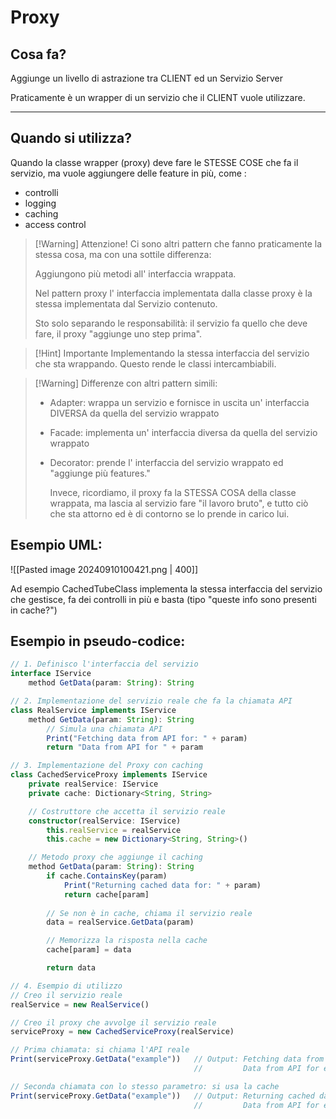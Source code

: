
# Proxy
## Cosa fa?

Aggiunge un livello di astrazione tra CLIENT ed un Servizio Server

Praticamente è un wrapper di un servizio che il CLIENT vuole utilizzare.

***

## Quando si utilizza? 

Quando la classe wrapper (proxy) deve fare le STESSE COSE che fa il servizio, ma vuole aggiungere delle feature in più, come :

- controlli
- logging
- caching
- access control


> [!Warning] Attenzione!
> Ci sono altri pattern che fanno praticamente la stessa cosa, ma con una sottile differenza:
> 
> Aggiungono più metodi all' interfaccia wrappata.
> 
> Nel pattern proxy l' interfaccia implementata dalla classe proxy è la stessa implementata dal Servizio contenuto.
> 
> Sto solo separando le responsabilità: il servizio fa quello che deve fare, il proxy "aggiunge uno step prima".

> [!Hint] Importante
> Implementando la stessa interfaccia del servizio che sta wrappando. Questo rende le classi intercambiabili. 

> [!Warning] Differenze con altri pattern simili:
> - Adapter: wrappa un servizio e fornisce in uscita un' interfaccia DIVERSA da quella del servizio wrappato
> - Facade: implementa un' interfaccia diversa da quella del servizio wrappato
> - Decorator: prende l' interfaccia del servizio wrappato ed "aggiunge più features."
>   
>   Invece, ricordiamo, il proxy fa la STESSA COSA della classe wrappata, ma lascia al servizio fare "il lavoro bruto", e tutto ciò che sta attorno ed è di contorno se lo prende in carico lui.


## Esempio UML:

![[Pasted image 20240910100421.png | 400]]

Ad esempio CachedTubeClass implementa la stessa interfaccia del servizio che gestisce, fa dei controlli in più e basta (tipo "queste info sono presenti in cache?")

## Esempio in pseudo-codice:

```typescript
// 1. Definisco l'interfaccia del servizio
interface IService
    method GetData(param: String): String

// 2. Implementazione del servizio reale che fa la chiamata API
class RealService implements IService
    method GetData(param: String): String
        // Simula una chiamata API
        Print("Fetching data from API for: " + param)
        return "Data from API for " + param

// 3. Implementazione del Proxy con caching
class CachedServiceProxy implements IService
    private realService: IService
    private cache: Dictionary<String, String>

    // Costruttore che accetta il servizio reale
    constructor(realService: IService)
        this.realService = realService
        this.cache = new Dictionary<String, String>()

    // Metodo proxy che aggiunge il caching
    method GetData(param: String): String
        if cache.ContainsKey(param)
            Print("Returning cached data for: " + param)
            return cache[param]
        
        // Se non è in cache, chiama il servizio reale
        data = realService.GetData(param)

        // Memorizza la risposta nella cache
        cache[param] = data

        return data

// 4. Esempio di utilizzo
// Creo il servizio reale
realService = new RealService()

// Creo il proxy che avvolge il servizio reale
serviceProxy = new CachedServiceProxy(realService)

// Prima chiamata: si chiama l'API reale
Print(serviceProxy.GetData("example"))   // Output: Fetching data from API for: example
                                         //         Data from API for example

// Seconda chiamata con lo stesso parametro: si usa la cache
Print(serviceProxy.GetData("example"))   // Output: Returning cached data for: example
                                         //         Data from API for example

```

